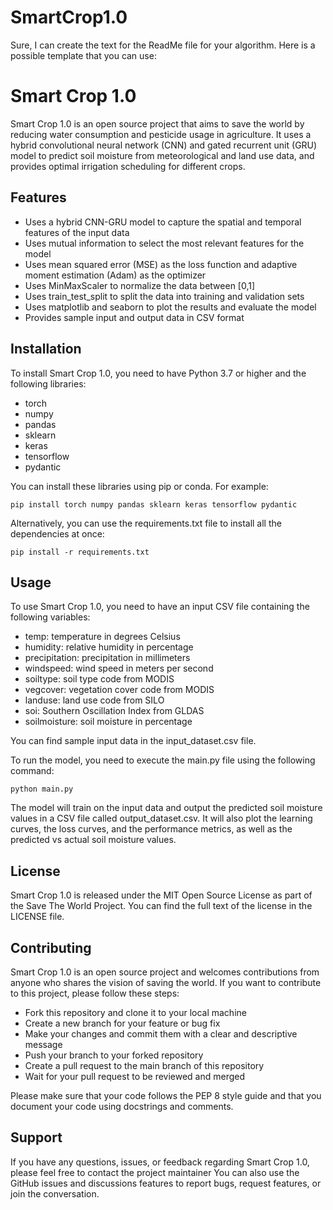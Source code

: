 # SmartCrop1.0

Sure, I can create the text for the ReadMe file for your algorithm. Here is a possible template that you can use:

# Smart Crop 1.0

Smart Crop 1.0 is an open source project that aims to save the world by reducing water consumption and pesticide usage in agriculture. It uses a hybrid convolutional neural network (CNN) and gated recurrent unit (GRU) model to predict soil moisture from meteorological and land use data, and provides optimal irrigation scheduling for different crops.

## Features

- Uses a hybrid CNN-GRU model to capture the spatial and temporal features of the input data
- Uses mutual information to select the most relevant features for the model
- Uses mean squared error (MSE) as the loss function and adaptive moment estimation (Adam) as the optimizer
- Uses MinMaxScaler to normalize the data between [0,1]
- Uses train_test_split to split the data into training and validation sets
- Uses matplotlib and seaborn to plot the results and evaluate the model
- Provides sample input and output data in CSV format

## Installation

To install Smart Crop 1.0, you need to have Python 3.7 or higher and the following libraries:

- torch
- numpy
- pandas
- sklearn
- keras
- tensorflow
- pydantic

You can install these libraries using pip or conda. For example:

`pip install torch numpy pandas sklearn keras tensorflow pydantic`

Alternatively, you can use the requirements.txt file to install all the dependencies at once:

`pip install -r requirements.txt`

## Usage

To use Smart Crop 1.0, you need to have an input CSV file containing the following variables:

- temp: temperature in degrees Celsius
- humidity: relative humidity in percentage
- precipitation: precipitation in millimeters
- windspeed: wind speed in meters per second
- soiltype: soil type code from MODIS
- vegcover: vegetation cover code from MODIS
- landuse: land use code from SILO
- soi: Southern Oscillation Index from GLDAS
- soilmoisture: soil moisture in percentage

You can find sample input data in the input_dataset.csv file.

To run the model, you need to execute the main.py file using the following command:

`python main.py`

The model will train on the input data and output the predicted soil moisture values in a CSV file called output_dataset.csv. It will also plot the learning curves, the loss curves, and the performance metrics, as well as the predicted vs actual soil moisture values.

## License

Smart Crop 1.0 is released under the MIT Open Source License as part of the Save The World Project. You can find the full text of the license in the LICENSE file.

## Contributing

Smart Crop 1.0 is an open source project and welcomes contributions from anyone who shares the vision of saving the world. If you want to contribute to this project, please follow these steps:

- Fork this repository and clone it to your local machine
- Create a new branch for your feature or bug fix
- Make your changes and commit them with a clear and descriptive message
- Push your branch to your forked repository
- Create a pull request to the main branch of this repository
- Wait for your pull request to be reviewed and merged

Please make sure that your code follows the PEP 8 style guide and that you document your code using docstrings and comments.

## Support

If you have any questions, issues, or feedback regarding Smart Crop 1.0, please feel free to contact the project maintainer You can also use the GitHub issues and discussions features to report bugs, request features, or join the conversation.
